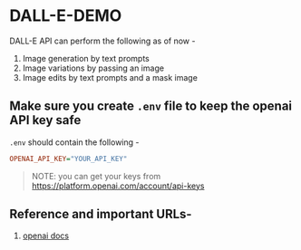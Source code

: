 # DALL-E-DEMO

DALL-E API can perform the following as of now - 
1. Image generation by text prompts
2. Image variations by passing an image
3. Image edits by text prompts and a mask image

## Make sure you create `.env` file to keep the openai API key safe

`.env` should contain the following - 

```ini
OPENAI_API_KEY="YOUR_API_KEY"
```
> NOTE: you can get your keys from https://platform.openai.com/account/api-keys

## Reference and important URLs- 
1. [openai docs](https://platform.openai.com/docs/guides/images)